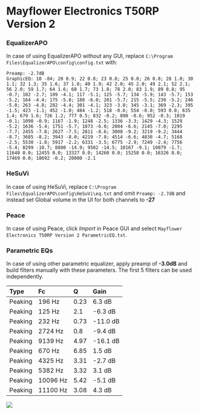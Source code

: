 # Mayflower Electronics T50RP Version 2

### EqualizerAPO
In case of using EqualizerAPO without any GUI, replace `C:\Program Files\EqualizerAPO\config\config.txt`
with:
```
Preamp: -2.7dB
GraphicEQ: 10 -84; 20 0.9; 22 0.8; 23 0.8; 25 0.8; 26 0.8; 28 1.0; 30 1.1; 32 1.3; 35 1.6; 37 1.8; 40 1.9; 42 2.0; 45 2.0; 49 2.1; 52 2.1; 56 2.0; 59 1.7; 64 1.6; 68 1.7; 73 1.8; 78 2.0; 83 1.9; 89 0.8; 95 -0.7; 102 -2.7; 109 -4.1; 117 -5.1; 125 -5.7; 134 -5.9; 143 -5.7; 153 -5.2; 164 -4.4; 175 -5.8; 188 -6.0; 201 -5.7; 215 -5.5; 230 -5.2; 246 -5.0; 263 -4.8; 282 -4.4; 301 -4.1; 323 -3.8; 345 -3.1; 369 -2.3; 395 -1.5; 423 -1.1; 452 -1.0; 484 -1.2; 518 -0.6; 554 -0.0; 593 0.8; 635 1.4; 679 1.6; 726 1.2; 777 0.5; 832 -0.2; 890 -0.6; 952 -0.3; 1019 -0.1; 1090 -0.9; 1167 -1.9; 1248 -2.5; 1336 -3.3; 1429 -4.3; 1529 -5.2; 1636 -5.4; 1751 -5.7; 1873 -6.0; 2004 -6.6; 2145 -7.0; 2295 -7.7; 2455 -7.8; 2627 -7.5; 2811 -8.6; 3008 -9.2; 3219 -9.2; 3444 -8.7; 3685 -8.2; 3943 -8.0; 4219 -7.8; 4514 -6.6; 4830 -4.7; 5168 -2.5; 5530 -1.8; 5917 -2.2; 6331 -3.5; 6775 -2.9; 7249 -2.4; 7756 -5.4; 8299 -10.7; 8880 -14.9; 9502 -14.5; 10167 -9.1; 10879 -1.7; 11640 0.0; 12455 0.0; 13327 0.0; 14260 0.0; 15258 0.0; 16326 0.0; 17469 0.0; 18692 -0.2; 20000 -2.1
```

### HeSuVi
In case of using HeSuVi, replace `C:\Program Files\EqualizerAPO\config\HeSuVi\eq.txt` and omit `Preamp:
-2.7dB` and instead set Global volume in the UI for both channels to **-27**

### Peace
In case of using Peace, click *Import* in Peace GUI and select `Mayflower Electronics T50RP Version 2 ParametricEQ.txt`.

### Parametric EQs
In case of using other parametric equalizer, apply preamp of **-3.0dB** and build filters manually with
these parameters. The first 5 filters can be used independently.

| Type    | Fc       |    Q | Gain     |
|:--------|:---------|:-----|:---------|
| Peaking | 196 Hz   | 0.23 | 6.3 dB   |
| Peaking | 125 Hz   | 2.1  | -6.3 dB  |
| Peaking | 232 Hz   | 0.73 | -11.0 dB |
| Peaking | 2724 Hz  | 0.8  | -9.4 dB  |
| Peaking | 9139 Hz  | 4.97 | -16.1 dB |
| Peaking | 670 Hz   | 6.85 | 1.5 dB   |
| Peaking | 4325 Hz  | 3.31 | -2.7 dB  |
| Peaking | 5382 Hz  | 3.32 | 3.1 dB   |
| Peaking | 10096 Hz | 5.42 | -5.1 dB  |
| Peaking | 11100 Hz | 3.08 | 4.3 dB   |

![](https://raw.githubusercontent.com/jaakkopasanen/AutoEq/master/results/innerfidelity/sbaf-serious/Mayflower%20Electronics%20T50RP%20Version%202/Mayflower%20Electronics%20T50RP%20Version%202.png)